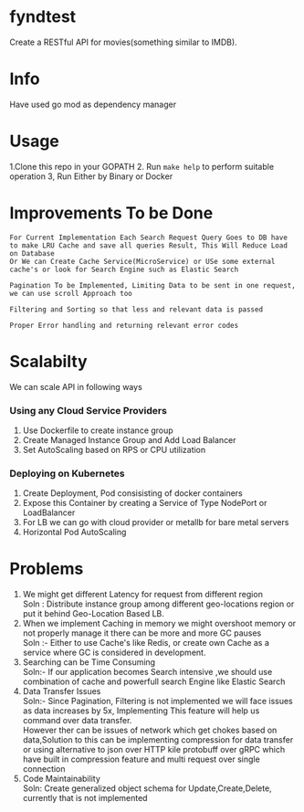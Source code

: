 # fyndtest
Create a RESTful API for movies(something similar to IMDB).

# Info
Have used go mod as dependency manager

# Usage
1.Clone this repo in your GOPATH
2. Run ``` make help ``` to perform suitable operation
3, Run Either by Binary or Docker

# Improvements To be Done
    For Current Implementation Each Search Request Query Goes to DB have to make LRU Cache and save all queries Result, This Will Reduce Load on Database  
    Or We can Create Cache Service(MicroService) or USe some external cache's or look for Search Engine such as Elastic Search

    Pagination To be Implemented, Limiting Data to be sent in one request, we can use scroll Approach too

    Filtering and Sorting so that less and relevant data is passed

    Proper Error handling and returning relevant error codes
    
# Scalabilty
We can scale API in following ways
### Using any Cloud Service Providers
1.  Use Dockerfile to create instance group 
2.  Create Managed Instance Group and Add Load Balancer
3.  Set AutoScaling based on RPS or CPU utilization

### Deploying on Kubernetes
1. Create Deployment, Pod consisisting of docker containers
2. Expose this Container by creating a Service of Type NodePort or LoadBalancer
3. For LB we can go with cloud provider or metallb for bare metal servers
4. Horizontal Pod AutoScaling

# Problems
1. We might get different Latency for request from different region <br/>
Soln : Distribute instance group among different geo-locations region or put it behind Geo-Location Based LB.<br/>
2. When we implement Caching in memory we might overshoot memory or not properly manage it there can be more and more GC pauses <br/>
Soln :- Either to use Cache's like Redis, or create own Cache as a service where GC is considered in development. <br/>
3. Searching can be Time Consuming <br/>
Soln:- If our application becomes Search intensive ,we should use combination of cache and powerfull search Engine like Elastic Search <br/>
4. Data Transfer Issues <br/>
Soln:- Since Pagination, Filtering is not implemented we will face issues as data increases by 5x, Implementing This feature will help us command over data transfer.<br/>
However ther can be issues of network which get chokes based on data,Solution to this can be implementing compression for data transfer or using alternative to json over HTTP kile protobuff over gRPC which have built in compression feature and multi request over single connection <br/>
5. Code Maintainability<br/>
Soln: Create generalized object schema for Update,Create,Delete, currently that is not implemented <br/>

